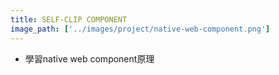 ```yaml
---
title: SELF-CLIP COMPONENT
image_path: ['../images/project/native-web-component.png']
---
```

-   學習native web component原理